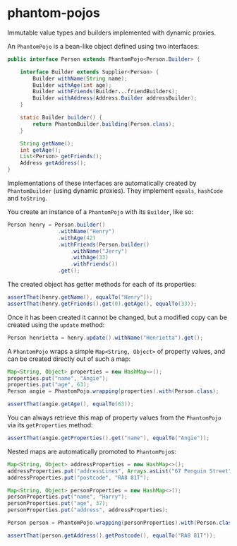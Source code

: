 # phantom-pojos
Immutable value types and builders implemented with dynamic proxies.

An ```PhantomPojo``` is a bean-like object defined using two interfaces:

```java
public interface Person extends PhantomPojo<Person.Builder> {

    interface Builder extends Supplier<Person> {
        Builder withName(String name);
        Builder withAge(int age);
        Builder withFriends(Builder...friendBuilders);
        Builder withAddress(Address.Builder addressBuilder);
    }

    static Builder builder() {
        return PhantomBuilder.building(Person.class);
    }

    String getName();
    int getAge();
    List<Person> getFriends();
    Address getAddress();
}
```

Implementations of these interfaces are automatically created by ```PhantomBuilder``` (using dynamic proxies).
They implement ```equals```, ```hashCode``` and ```toString```.
 
You create an instance of a ```PhantomPojo``` with its ```Builder```, like so:

```java
Person henry = Person.builder()
                .withName("Henry")
                .withAge(42)
                .withFriends(Person.builder()
                    .withName("Jerry")
                    .withAge(33)
                    .withFriends())
                .get();
```

The created object has getter methods for each of its properties:

```java
assertThat(henry.getName(), equalTo("Henry"));
assertThat(henry.getFriends().get(0).getAge(), equalTo(33));
```

Once it has been created it cannot be changed, but a modified copy can be created using the ```update``` method:

```java
Person henrietta = henry.update().withName("Henrietta").get();
```

A ```PhantomPojo``` wraps a simple ```Map<String, Object>``` of property values, and can be created directly out of such a map:

```java
Map<String, Object> properties = new HashMap<>();
properties.put("name", "Angie");
properties.put("age", 63);
Person angie = PhantomPojo.wrapping(properties).with(Person.class);

assertThat(angie.getAge(), equalTo(63));
```

You can always retrieve this map of property values from the ```PhantomPojo``` via its ```getProperties``` method:

```java
assertThat(angie.getProperties().get("name"), equalTo("Angie"));
```

Nested maps are automatically promoted to ```PhantomPojo```s:

```java
Map<String, Object> addressProperties = new HashMap<>();
addressProperties.put("addressLines", Arrays.asList("67 Penguin Street", "Cinderford"));
addressProperties.put("postcode", "RA8 81T");

Map<String, Object> personProperties = new HashMap<>();
personProperties.put("name", "Harry");
personProperties.put("age", 37);
personProperties.put("address", addressProperties);

Person person = PhantomPojo.wrapping(personProperties).with(Person.class);

assertThat(person.getAddress().getPostcode(), equalTo("RA8 81T"));
```
